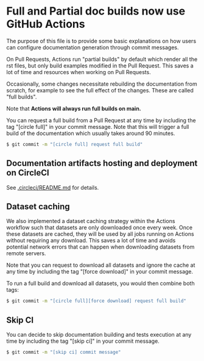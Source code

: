 # Full and Partial doc builds now use GitHub Actions

The purpose of this file is to provide some basic explanations on how users can configure documentation generation through commit messages.

On Pull Requests, Actions run "partial builds" by default which render all the rst files, but only build examples modified in the Pull Request. This saves a lot of time and resources when working on Pull Requests.

Occasionally, some changes necessitate rebuilding the documentation from scratch, for example to see the full effect of the changes. These are called "full builds".

Note that **Actions will always run full builds on main.**

You can request a full build from a Pull Request at any time by including the tag "[circle full]" in your commit message. Note that this will trigger a full build of the documentation which usually takes around 90 minutes.

```bash
$ git commit -m "[circle full] request full build"
```

## Documentation artifacts hosting and deployment on CircleCI

See [.circleci/README.md](/.circleci/README.md) for details.

## Dataset caching

We also implemented a dataset caching strategy within the Actions workflow such that datasets are only downloaded once every week. Once these datasets are cached, they will be used by all jobs running on Actions without requiring any download. This saves a lot of time and avoids potential network errors that can happen when downloading datasets from remote servers.

Note that you can request to download all datasets and ignore the cache at any time by including the tag "[force download]" in your commit message.

To run a full build and download all datasets, you would then combine both tags:

```bash
$ git commit -m "[circle full][force download] request full build"
```

## Skip CI

You can decide to skip documentation building and tests execution at any time by including the tag "[skip ci]" in your commit message.

```bash
$ git commit -m "[skip ci] commit message"
```
